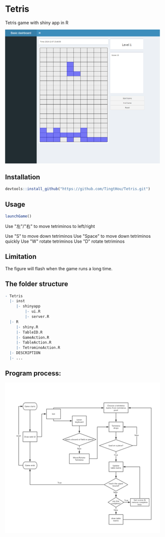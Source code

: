 # Tetris
Tetris game with shiny app in R

![Image description](Game.png)
## Installation
```r
devtools::install_github("https://github.com/TingtHou/Tetris.git")
```
## Usage
```r
launchGame()
```
Use "左"/"右" to move tetriminos to left/right

Use "S" to move down tetriminos
Use "Space" to move down tetriminos quickly
Use "W" rotate tetriminos
Use "D" rotate tetriminos

## Limitation
The figure will flash when the game runs a long time.

## The folder structure
```r
- Tetris 
  |- inst 
     |- shinyapp 
         |- ui.R
         |- server.R
  |- R
     |- shiny.R
     |- TableID.R
     |- GameAction.R 
     |- TableAction.R 
     |- TetrominoAction.R 
  |- DESCRIPTION 
  |- ... 
```
## Program process:
![Image description](Tetris.png)
